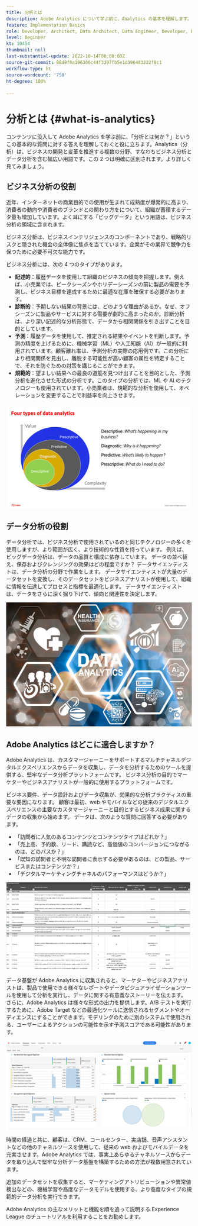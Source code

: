 ```yaml
---
title: 分析とは
description: Adobe Analytics について学ぶ前に、Analytics の基本を理解します。
feature: Implementation Basics
role: Developer, Architect, Data Architect, Data Engineer, Developer, Leader, User
level: Beginner
kt: 10454
thumbnail: null
last-substantial-update: 2022-10-14T00:00:00Z
source-git-commit: 08d9f0a196306c44f3397fb5e1d396483222f8c1
workflow-type: ht
source-wordcount: '758'
ht-degree: 100%

---
```


# 分析とは {#what-is-analytics}

コンテンツに没入して Adobe Analytics を学ぶ前に、「分析とは何か？」というこの基本的な質問に対する答えを理解しておくと役に立ちます。Analytics（分析）は、ビジネスの開発と変革を推進する複数の分野、すなわちビジネス分析とデータ分析を含む幅広い用語です。この 2 つは明確に区別されます。より詳しく見てみましょう。

## ビジネス分析の役割

近年、インターネットの商業目的での使用が生まれて成熟度が爆発的に高まり、消費者の動向や消費者のブランドとの関わり方をについて、組織が蓄積するデータ量も増加しています。よく耳にする「ビッグデータ」という用語は、ビジネス分析の領域に含まれます。

ビジネス分析は、ビジネスインテリジェンスのコンポーネントであり、戦略的リスクと隠された機会の全体像に焦点を当てています。企業がその業界で競争力を保つために必要不可欠な能力です。

ビジネス分析には、次の 4 つのタイプがあります。

* **記述的**：履歴データを使用して組織のビジネスの傾向を把握します。例えば、小売業では、ピークシーズンやホリデーシーズンの前に製品の需要を予測し、ビジネス目標を達成するために最適な在庫を確保する必要があります。
* **診断的**：予期しない結果の背景には、どのような理由があるか。なぜ、オフシーズンに製品やサービスに対する需要が劇的に高まったのか。診断分析は、より深い記述的な分析形態で、データから相関関係を引き出すことを目的としています。
* **予測**：履歴データを使用して、推定される結果やイベントを判断します。予測の精度を上げるために、機械学習（ML）や人工知能（AI）が一般的に利用されています。顧客離れ率は、予測分析の実際の応用例です。この分析により相関関係を見出し、離脱する可能性が高い顧客の属性を特定することで、それを防ぐための対策を講じることができます。
* **規範的**：望ましい結果への最良の道筋を見つけ出すことを目的とした、予測分析を進化させた形式の分析です。このタイプの分析では、ML や AI のテクノロジーも使用されています。小売業者は、規範的な分析を使用して、オペレーションを変更することで利益率を向上させます。

![data-analytics-types](../what-can-aa-do-for-me/assets/data_analytics_types.png)

## データ分析の役割

データ分析では、ビジネス分析で使用されているのと同じテクノロジーの多くを使用しますが、より範囲が広く、より技術的な性質を持っています。 例えば、ビッグデータ分析は、データの品質と構成に依存しています。 データの並べ替え、保存およびクレンジングの効果はどの程度ですか？ データサイエンティストは、データ分析の分野で作業をします。 データサイエンティストが大量のデータセットを変換し、そのデータセットをビジネスアナリストが使用して、組織に情報を伝達してプロセスと指標を最適化します。 データサイエンティストは、データをさらに深く掘り下げて、傾向と関連性を決定します。

![data-analytics](../what-can-aa-do-for-me/assets/data_analytics.png)

## Adobe Analytics はどこに適合しますか？

Adobe Analytics は、カスタマージャーニーをサポートするマルチチャネルデジタルエクスペリエンスからデータを収集し、データを分析するためのツールを提供する、堅牢なデータ分析プラットフォームです。 ビジネス分析の目的でマーケターやビジネスアナリストが一般的に使用するプラットフォームです。

ビジネス要件、データ設計およびデータ収集が、効果的な分析プラクティスの重要な要因になります。 顧客は最初、web やモバイルなどの従来のデジタルエクスペリエンスの主要なカスタマージャーニーと目的とするビジネス成果に関するデータの収集から始めます。 データは、次のような質問に回答する必要があります。

* 「訪問者に人気のあるコンテンツとコンテンツタイプはどれか？」
* 「売上高、予約数、リード、購読など、高価値のコンバージョンにつながるのは、どのパスか？」
* 「既知の訪問者と不明な訪問者に表示する必要があるのは、どの製品、サービスまたはコンテンツか？」
* 「デジタルマーケティングチャネルのパフォーマンスはどうか？」

![analytics-business-requirements](../what-can-aa-do-for-me/assets/analytics_business_requirements.png)

データ基盤が Adobe Analytics に収集されると、マーケターやビジネスアナリストは、製品で使用できる様々なレポートやデータビジュアライゼーションツールを使用して分析を実行し、データに関する有意義なストーリーを伝えます。 さらに、Adobe Analytics は様々な形式の出力を提供します。A/B テストを実行するために、Adobe Target などの最適化ツールに送信されるセグメントやオーディエンスにすることができます。モデリングのために別のシステムで使用される、ユーザーによるアクションの可能性を示す予測スコアである可能性があります。

![analytics-workspace-project](../what-can-aa-do-for-me/assets/analytics_workspace_project.png)

時間の経過と共に、顧客は、CRM、コールセンター、実店舗、音声アシスタントなどの他のチャネルソースを使用して、従来の web およびモバイルデータを充実させます。Adobe Analytics では、事実上あらゆるチャネルソースからデータを取り込んで堅牢な分析データ基盤を構築するための方法が複数用意されています。

追加のデータセットを収集すると、マーケティングアトリビューションや異常値検出などの、機械学習や高度なデータモデルを使用する、より高度なタイプの規範的データ分析を実行できます。

Adobe Analytics の主なメリットと機能を順を追って説明する Experience League のチュートリアルを利用することをお勧めします。
